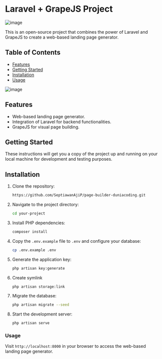 # Laravel + GrapeJS Project

![image](https://raw.githubusercontent.com/SeptiawanAjiP/page-builder-duniacoding/master/img-1.png)

This is an open-source project that combines the power of Laravel and GrapeJS to create a web-based landing page generator.

## Table of Contents

- [Features](#features)
- [Getting Started](#getting-started)
- [Installation](#installation)
- [Usage](#usage)

![image](https://raw.githubusercontent.com/SeptiawanAjiP/page-builder-duniacoding/master/img-2.png)
## Features

- Web-based landing page generator.
- Integration of Laravel for backend functionalities.
- GrapeJS for visual page building.

## Getting Started

These instructions will get you a copy of the project up and running on your local machine for development and testing purposes.


## Installation

1. Clone the repository:

    ```bash
    https://github.com/SeptiawanAjiP/page-builder-duniacoding.git
    ```

2. Navigate to the project directory:

    ```bash
    cd your-project
    ```

3. Install PHP dependencies:

    ```bash
    composer install
    ```

4. Copy the `.env.example` file to `.env` and configure your database:

    ```bash
    cp .env.example .env
    ```

5. Generate the application key:

    ```bash
    php artisan key:generate
    ```
6. Create symlink

    ```bash
    php artisan storage:link
    ```

7. Migrate the database:

    ```bash
    php artisan migrate --seed
    ```

8. Start the development server:

    ```bash
    php artisan serve
    ```

### Usage

Visit `http://localhost:8000` in your browser to access the web-based landing page generator.